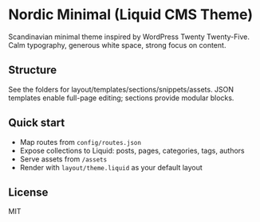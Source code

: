 # Nordic Minimal (Liquid CMS Theme)

Scandinavian minimal theme inspired by WordPress Twenty Twenty-Five. Calm typography, generous white space, strong focus on content.

## Structure
See the folders for layout/templates/sections/snippets/assets. JSON templates enable full-page editing; sections provide modular blocks.

## Quick start
- Map routes from `config/routes.json`
- Expose collections to Liquid: posts, pages, categories, tags, authors
- Serve assets from `/assets`
- Render with `layout/theme.liquid` as your default layout

## License
MIT
